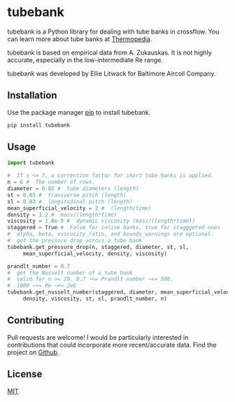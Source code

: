 # tubebank

tubebank is a Python library for dealing with tube banks in crossflow. You can learn more about tube banks at [Thermopedia](https://www.thermopedia.com/content/1211/).

tubebank is based on empirical data from A. Zukauskas. It is not highly accurate, especially in the low-intermediate Re range.

tubebank was developed by Ellie Litwack for Baltimore Aircoil Company.

## Installation

Use the package manager [pip](https://pip.pypa.io/en/stable/) to install tubebank.

```bash
pip install tubebank
```

## Usage

```python
import tubebank

#  If n <= 7, a correction factor for short tube banks is applied.
n = 6 #  The number of rows.
diameter = 0.02 #  tube diameters (length)
st = 0.03 #  transverse pitch (length)
sl = 0.03 #  longitudinal pitch (length)
mean_superficial_velocity = 2 #  (length/time)
density = 1.2 #  mass/(length*time)
viscosity = 1.8e-5 #  dynamic viscosity (mass/(length*time))
staggered = True #  False for inline banks, true for stagggered ones
#  alpha, beta, viscosity_ratio, and bounds_warnings are optional.
#  get the pressure drop across a tube bank
tubebank.get_pressure_drop(n, staggered, diameter, st, sl,
     mean_superficial_velocity, density, viscosity)

prandlt_number = 0.7
#  get the Nusselt number of a tube bank
#  valid for n >= 20, 0.7 ~<= Prandlt number ~<= 500,
#  1000 ~<= Re ~<= 2e6
tubebank.get_nusselt_number(staggered, diameter, mean_superficial_velocity, 
     density, viscosity, st, sl, prandlt_number, n)

```

## Contributing
Pull requests are welcome! I would be particularly interested in contributions that could incorporate more recent/accurate data. Find the project on [Github](https://github.com/ellieLitwack/tubebank).

## License
[MIT](https://choosealicense.com/licenses/mit/)
